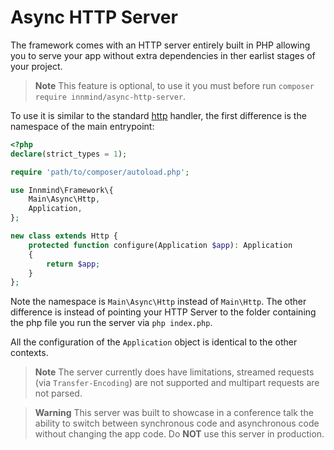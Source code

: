# Async HTTP Server

The framework comes with an HTTP server entirely built in PHP allowing you to serve your app without extra dependencies in ther earlist stages of your project.

> **Note**
> This feature is optional, to use it you must before run `composer require innmind/async-http-server`.

To use it is similar to the standard [http](../http.md) handler, the first difference is the namespace of the main entrypoint:

```php
<?php
declare(strict_types = 1);

require 'path/to/composer/autoload.php';

use Innmind\Framework\{
    Main\Async\Http,
    Application,
};

new class extends Http {
    protected function configure(Application $app): Application
    {
        return $app;
    }
};
```

Note the namespace is `Main\Async\Http` instead of `Main\Http`. The other difference is instead of pointing your HTTP Server to the folder containing the php file you run the server via `php index.php`.

All the configuration of the `Application` object is identical to the other contexts.

> **Note**
>The server currently does have limitations, streamed requests (via `Transfer-Encoding`) are not supported and multipart requests are not parsed.

> **Warning**
> This server was built to showcase in a conference talk the ability to switch between synchronous code and asynchronous code without changing the app code. Do **NOT** use this server in production.
